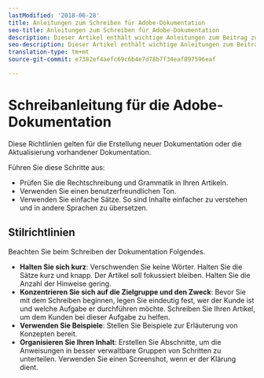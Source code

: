 ```yaml
---
lastModified: '2018-06-28'
title: Anleitungen zum Schreiben für Adobe-Dokumentation
seo-title: Anleitungen zum Schreiben für Adobe-Dokumentation
description: Dieser Artikel enthält wichtige Anleitungen zum Beitrag zur Adobe-Dokumentation.
seo-description: Dieser Artikel enthält wichtige Anleitungen zum Beitrag zur Adobe-Dokumentation.
translation-type: tm+mt
source-git-commit: e7382ef4aefc69c6b4e7d78b7f34eaf897596eaf

---
```



# Schreibanleitung für die Adobe-Dokumentation

Diese Richtlinien gelten für die Erstellung neuer Dokumentation oder die Aktualisierung vorhandener Dokumentation.

Führen Sie diese Schritte aus:

- Prüfen Sie die Rechtschreibung und Grammatik in Ihren Artikeln.
- Verwenden Sie einen benutzerfreundlichen Ton.
- Verwenden Sie einfache Sätze. So sind Inhalte einfacher zu verstehen und in andere Sprachen zu übersetzen.

## Stilrichtlinien

Beachten Sie beim Schreiben der Dokumentation Folgendes.

- **Halten Sie sich kurz**: Verschwenden Sie keine Wörter. Halten Sie die Sätze kurz und knapp. Der Artikel soll fokussiert bleiben. Halten Sie die Anzahl der Hinweise gering.
- **Konzentrieren Sie sich auf die Zielgruppe und den Zweck**: Bevor Sie mit dem Schreiben beginnen, legen Sie eindeutig fest, wer der Kunde ist und welche Aufgabe er durchführen möchte. Schreiben Sie Ihren Artikel, um dem Kunden bei dieser Aufgabe zu helfen.
- **Verwenden Sie Beispiele**: Stellen Sie Beispiele zur Erläuterung von Konzepten bereit.
- **Organisieren Sie Ihren Inhalt**: Erstellen Sie Abschnitte, um die Anweisungen in besser verwaltbare Gruppen von Schritten zu unterteilen. Verwenden Sie einen Screenshot, wenn er der Klärung dient.
